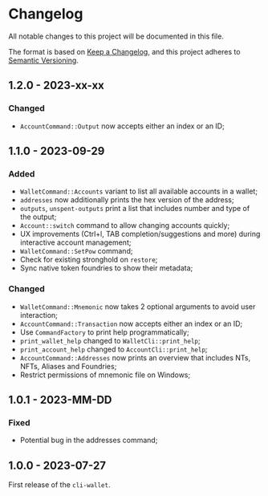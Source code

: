 # Changelog

All notable changes to this project will be documented in this file.

The format is based on [Keep a Changelog](https://keepachangelog.com/en/1.0.0/),
and this project adheres to [Semantic Versioning](https://semver.org/spec/v2.0.0.html).

<!-- ## Unreleased - YYYY-MM-DD

### Added

### Changed

### Deprecated

### Removed

### Fixed

### Security -->

## 1.2.0 - 2023-xx-xx

### Changed

- `AccountCommand::Output` now accepts either an index or an ID;

## 1.1.0 - 2023-09-29

### Added

- `WalletCommand::Accounts` variant to list all available accounts in a wallet;
- `addresses` now additionally prints the hex version of the address;
- `outputs`, `unspent-outputs` print a list that includes number and type of the output;
- `Account::switch` command to allow changing accounts quickly;
- UX improvements (Ctrl+l, TAB completion/suggestions and more) during interactive account management;
- `WalletCommand::SetPow` command;
- Check for existing stronghold on `restore`;
- Sync native token foundries to show their metadata;

### Changed

- `WalletCommand::Mnemonic` now takes 2 optional arguments to avoid user interaction;
- `AccountCommand::Transaction` now accepts either an index or an ID;
- Use `CommandFactory` to print help programmatically;
- `print_wallet_help` changed to `WalletCli::print_help`;
- `print_account_help` changed to `AccountCli::print_help`;
- `AccountCommand::Addresses` now prints an overview that includes NTs, NFTs, Aliases and Foundries;
- Restrict permissions of mnemonic file on Windows;

## 1.0.1 - 2023-MM-DD

### Fixed

- Potential bug in the addresses command;

## 1.0.0 - 2023-07-27

First release of the `cli-wallet`.
